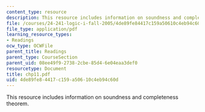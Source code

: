 ```yaml
---
content_type: resource
description: This resource includes information on soundness and completeness theorem.
file: /courses/24-241-logic-i-fall-2005/4de89fe84417c159a50610c4eb94c60d_chp11.pdf
file_type: application/pdf
learning_resource_types:
- Readings
ocw_type: OCWFile
parent_title: Readings
parent_type: CourseSection
parent_uid: 08ee49f9-2738-2cbe-85d4-6e04eaa3def0
resourcetype: Document
title: chp11.pdf
uid: 4de89fe8-4417-c159-a506-10c4eb94c60d
---
```

This resource includes information on soundness and completeness theorem.

